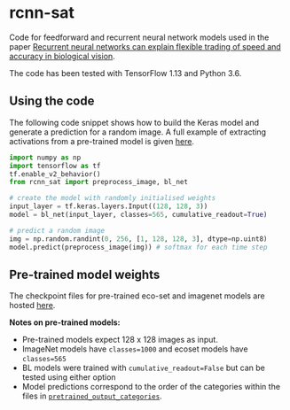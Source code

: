 # rcnn-sat

Code for feedforward and recurrent neural network models used in
the paper [Recurrent neural networks can explain flexible trading of speed and accuracy in biological vision](https://doi.org/10.1371/journal.pcbi.1008215).

The code has been tested with TensorFlow 1.13 and Python 3.6.

## Using the code

The following code snippet shows how to build the Keras model and generate a prediction for a random image. A full example of extracting activations from a pre-trained model is given [here](https://github.com/cjspoerer/rcnn-sat/blob/master/restore_and_extract_activations.ipynb).

```python
import numpy as np
import tensorflow as tf
tf.enable_v2_behavior()
from rcnn_sat import preprocess_image, bl_net

# create the model with randomly initialised weights
input_layer = tf.keras.layers.Input((128, 128, 3))
model = bl_net(input_layer, classes=565, cumulative_readout=True)

# predict a random image
img = np.random.randint(0, 256, [1, 128, 128, 3], dtype=np.uint8)
model.predict(preprocess_image(img)) # softmax for each time step
```

## Pre-trained model weights

The checkpoint files for pre-trained eco-set and imagenet models are hosted
[here](https://osf.io/mz9hw/).


**Notes on pre-trained models:**
- Pre-trained models expect 128 x 128 images as input.
- ImageNet models have `classes=1000` and ecoset models have `classes=565`
- BL models were trained with `cumulative_readout=False` but can be tested using either option
- Model predictions correspond to the order of the categories within the files in
[`pretrained_output_categories`](https://github.com/cjspoerer/rcnn-sat/pretrained_output_categories).
